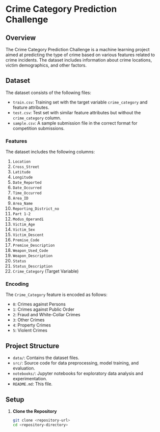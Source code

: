 # Crime Category Prediction Challenge

## Overview

The Crime Category Prediction Challenge is a machine learning project aimed at predicting the type of crime based on various features related to crime incidents. The dataset includes information about crime locations, victim demographics, and other factors.

## Dataset

The dataset consists of the following files:

- `train.csv`: Training set with the target variable `crime_category` and feature attributes.
- `test.csv`: Test set with similar feature attributes but without the `crime_category` column.
- `sample.csv`: A sample submission file in the correct format for competition submissions.

### Features

The dataset includes the following columns:

1. `Location`
2. `Cross_Street`
3. `Latitude`
4. `Longitude`
5. `Date_Reported`
6. `Date_Occurred`
7. `Time_Occurred`
8. `Area_ID`
9. `Area_Name`
10. `Reporting_District_no`
11. `Part 1-2`
12. `Modus_Operandi`
13. `Victim_Age`
14. `Victim_Sex`
15. `Victim_Descent`
16. `Premise_Code`
17. `Premise_Description`
18. `Weapon_Used_Code`
19. `Weapon_Description`
20. `Status`
21. `Status_Description`
22. `Crime_Category` (Target Variable)

### Encoding

The `Crime_Category` feature is encoded as follows:

- `0`: Crimes against Persons
- `1`: Crimes against Public Order
- `2`: Fraud and White-Collar Crimes
- `3`: Other Crimes
- `4`: Property Crimes
- `5`: Violent Crimes

## Project Structure

- `data/`: Contains the dataset files.
- `src/`: Source code for data preprocessing, model training, and evaluation.
- `notebooks/`: Jupyter notebooks for exploratory data analysis and experimentation.
- `README.md`: This file.

## Setup

1. **Clone the Repository**

   ```bash
   git clone <repository-url>
   cd <repository-directory>
   ```
   
